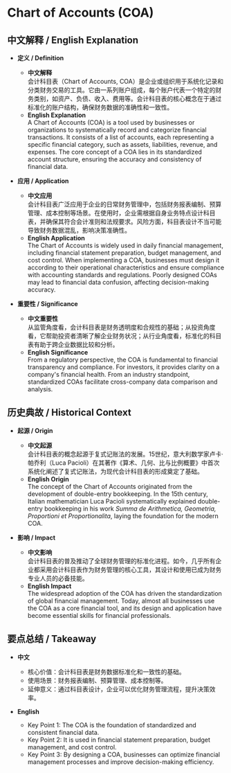 # Chart of Accounts (COA)

## 中文解释 / English Explanation

* **定义 / Definition**  
  - **中文解释**  
    会计科目表（Chart of Accounts, COA）是企业或组织用于系统化记录和分类财务交易的工具。它由一系列账户组成，每个账户代表一个特定的财务类别，如资产、负债、收入、费用等。会计科目表的核心概念在于通过标准化的账户结构，确保财务数据的准确性和一致性。  
  - **English Explanation**  
    A Chart of Accounts (COA) is a tool used by businesses or organizations to systematically record and categorize financial transactions. It consists of a list of accounts, each representing a specific financial category, such as assets, liabilities, revenue, and expenses. The core concept of a COA lies in its standardized account structure, ensuring the accuracy and consistency of financial data.

* **应用 / Application**  
  - **中文应用**  
    会计科目表广泛应用于企业的日常财务管理中，包括财务报表编制、预算管理、成本控制等场景。在使用时，企业需根据自身业务特点设计科目表，并确保其符合会计准则和法规要求。风险方面，科目表设计不当可能导致财务数据混乱，影响决策准确性。  
  - **English Application**  
    The Chart of Accounts is widely used in daily financial management, including financial statement preparation, budget management, and cost control. When implementing a COA, businesses must design it according to their operational characteristics and ensure compliance with accounting standards and regulations. Poorly designed COAs may lead to financial data confusion, affecting decision-making accuracy.

* **重要性 / Significance**  
  - **中文重要性**  
    从监管角度看，会计科目表是财务透明度和合规性的基础；从投资角度看，它帮助投资者清晰了解企业财务状况；从行业角度看，标准化的科目表有助于跨企业数据比较和分析。  
  - **English Significance**  
    From a regulatory perspective, the COA is fundamental to financial transparency and compliance. For investors, it provides clarity on a company's financial health. From an industry standpoint, standardized COAs facilitate cross-company data comparison and analysis.

## 历史典故 / Historical Context

* **起源 / Origin**  
  - **中文起源**  
    会计科目表的概念起源于复式记账法的发展。15世纪，意大利数学家卢卡·帕乔利（Luca Pacioli）在其著作《算术、几何、比与比例概要》中首次系统化阐述了复式记账法，为现代会计科目表的形成奠定了基础。  
  - **English Origin**  
    The concept of the Chart of Accounts originated from the development of double-entry bookkeeping. In the 15th century, Italian mathematician Luca Pacioli systematically explained double-entry bookkeeping in his work *Summa de Arithmetica, Geometria, Proportioni et Proportionalita*, laying the foundation for the modern COA.

* **影响 / Impact**  
  - **中文影响**  
    会计科目表的普及推动了全球财务管理的标准化进程。如今，几乎所有企业都采用会计科目表作为财务管理的核心工具，其设计和使用已成为财务专业人员的必备技能。  
  - **English Impact**  
    The widespread adoption of the COA has driven the standardization of global financial management. Today, almost all businesses use the COA as a core financial tool, and its design and application have become essential skills for financial professionals.

## 要点总结 / Takeaway

* **中文**  
  - 核心价值：会计科目表是财务数据标准化和一致性的基础。  
  - 使用场景：财务报表编制、预算管理、成本控制等。  
  - 延伸意义：通过科目表设计，企业可以优化财务管理流程，提升决策效率。  

* **English**  
  - Key Point 1: The COA is the foundation of standardized and consistent financial data.  
  - Key Point 2: It is used in financial statement preparation, budget management, and cost control.  
  - Key Point 3: By designing a COA, businesses can optimize financial management processes and improve decision-making efficiency.